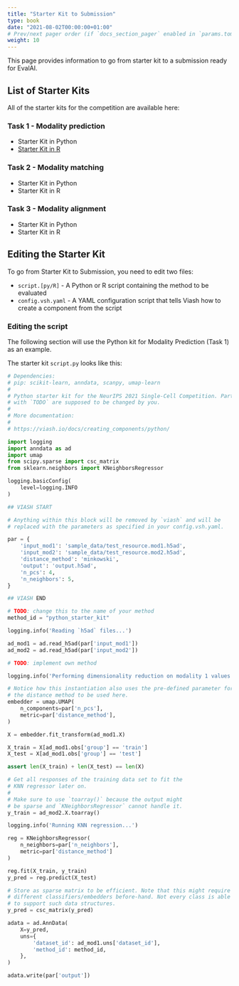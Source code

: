 ```yaml
---
title: "Starter Kit to Submission"
type: book
date: "2021-08-02T00:00:00+01:00"
# Prev/next pager order (if `docs_section_pager` enabled in `params.toml`)
weight: 10
---
```


This page provides information to go from starter kit to a submission ready for EvalAI.

## List of Starter Kits

All of the starter kits for the competition are available here:

### Task 1 - Modality prediction

* Starter Kit in Python
* [Starter Kit in R](https://github.com/openproblems-bio/neurips2021_multimodal_challenge/raw/master/starter_kits/starter_kit_predict_modality_r_0.4.0.zip)

### Task 2 - Modality matching

* Starter Kit in Python
* Starter Kit in R

### Task 3 - Modality alignment

* Starter Kit in Python
* Starter Kit in R

## Editing the Starter Kit

To go from Starter Kit to Submission, you need to edit two files:
* `script.[py/R]` - A Python or R script containing the method to be evaluated
* `config.vsh.yaml` - A YAML configuration script that tells Viash how to create a component from the script

### Editing the script

The following section will use the Python kit for Modality Prediction (Task 1) as an example.

The starter kit `script.py` looks like this:


```python
# Dependencies:
# pip: scikit-learn, anndata, scanpy, umap-learn
#
# Python starter kit for the NeurIPS 2021 Single-Cell Competition. Parts
# with `TODO` are supposed to be changed by you.
#
# More documentation:
#
# https://viash.io/docs/creating_components/python/

import logging
import anndata as ad
import umap
from scipy.sparse import csc_matrix
from sklearn.neighbors import KNeighborsRegressor

logging.basicConfig(
    level=logging.INFO
)

## VIASH START

# Anything within this block will be removed by `viash` and will be
# replaced with the parameters as specified in your config.vsh.yaml.

par = {
    'input_mod1': 'sample_data/test_resource.mod1.h5ad',
    'input_mod2': 'sample_data/test_resource.mod2.h5ad',
    'distance_method': 'minkowski',
    'output': 'output.h5ad',
    'n_pcs': 4,
    'n_neighbors': 5,
}

## VIASH END

# TODO: change this to the name of your method
method_id = "python_starter_kit"

logging.info('Reading `h5ad` files...')

ad_mod1 = ad.read_h5ad(par['input_mod1'])
ad_mod2 = ad.read_h5ad(par['input_mod2'])

# TODO: implement own method

logging.info('Performing dimensionality reduction on modality 1 values...')

# Notice how this instantiation also uses the pre-defined parameter for
# the distance method to be used here.
embedder = umap.UMAP(
    n_components=par['n_pcs'],
    metric=par['distance_method'],
)

X = embedder.fit_transform(ad_mod1.X)

X_train = X[ad_mod1.obs['group'] == 'train']
X_test = X[ad_mod1.obs['group'] == 'test']

assert len(X_train) + len(X_test) == len(X)

# Get all responses of the training data set to fit the
# KNN regressor later on.
#
# Make sure to use `toarray()` because the output might
# be sparse and `KNeighborsRegressor` cannot handle it.
y_train = ad_mod2.X.toarray()

logging.info('Running KNN regression...')

reg = KNeighborsRegressor(
    n_neighbors=par['n_neighbors'],
    metric=par['distance_method']
)

reg.fit(X_train, y_train)
y_pred = reg.predict(X_test)

# Store as sparse matrix to be efficient. Note that this might require
# different classifiers/embedders before-hand. Not every class is able
# to support such data structures.
y_pred = csc_matrix(y_pred)

adata = ad.AnnData(
    X=y_pred,
    uns={
        'dataset_id': ad_mod1.uns['dataset_id'],
        'method_id': method_id,
    },
)

adata.write(par['output'])
```
